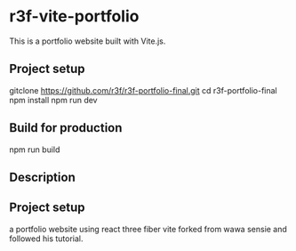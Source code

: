 # r3f-vite-portfolio
This is a portfolio website built with Vite.js.

## Project setup
gitclone https://github.com/r3f/r3f-portfolio-final.git
cd r3f-portfolio-final
npm install
npm run dev


## Build for production
npm run build

## Description

## Project setup
a portfolio website using react three fiber vite forked from wawa sensie and followed his tutorial.



